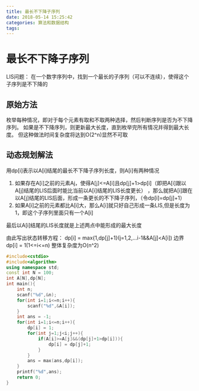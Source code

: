 ```yaml
---
title: 最长不下降子序列
date: 2018-05-14 15:25:42
categories: 算法和数据结构
tags:
---
```

# 最长不下降子序列
LIS问题：
在一个数字序列中，找到一个最长的子序列（可以不连续），使得这个子序列是不下降的

## 原始方法
枚举每种情况，即对于每个元素有取和不取两种选择，然后判断序列是否为不下降序列。
如果是不下降序列，则更新最大长度，直到枚举完所有情况并得到最大长度。
但这种做法时间复杂度将达到O(2^n)显然不可取

## 动态规划解法
用dp[i]表示以A[i]结尾的最长不下降子序列长度，则A[i]有两种情况
1. 如果存在A[i]之前的元素A[j](j<i)，使得A[j]<=A[i]且dp[j]+1>dp[i]（即把A[i]跟以A[j]结尾的LIS后面时能比当前以A[i]结尾的LIS长度更长）
，那么就把A[i]跟在以A[j]结尾的LIS后面，形成一条更长的不下降子序列，（令dp[i]=dp[j]+1）
2. 如果A[i]之前的元素都比A[i]大，那么A[i]就只好自己形成一条LIS,但是长度为1，即这个子序列里面只有一个A[i]

最后以A[i]结尾的LIS长度就是上述两点中能形成的最大长度

由此写出状态转移方程：
dp[i] = max{1,dp[j]+1}(j=1,2,...i-1&&A[j]<A[i])
边界dp[i] = 1(1<=i<=n)
整体复杂度为O(n^2)
```cpp
#include<cstdio>
#include<algorithm>
using namespace std;
const int N = 100;
int A[N],dp[N];
int main(){
    int n;
    scanf("%d",&n);
    for(int i=1;i<=n;i++){
        scanf("%d",&A[i]);
    }
    int ans = -1;
    for(int i=1;i<=n;i++){
        dp[i] = 1;
        for(int j=1;j<i;j++){
            if(A[i]>=A[j]&&(dp[j]+1>dp[i])){
                dp[i] = dp[j]+1;
            }
        }
        ans = max(ans,dp[i]);
    }
    printf("%d",ans);
    return 0;
}
```
